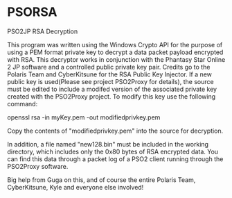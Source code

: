 # PSORSA
PSO2JP RSA Decryption

This program was written using the Windows Crypto API for the purpose of using a PEM 
format private key to decrypt a data packet payload encrypted with RSA. This decryptor 
works in conjunction with the Phantasy Star Online 2 JP software and a controlled 
public private key pair. Credits go to the Polaris Team and CyberKitsune for the RSA 
Public Key Injector. If a new public key is used(Please see project PSO2Proxy for 
details), the source must be edited to include a modifed version of the associated private key 
created with the PSO2Proxy project. To modify this key use the following command:

openssl rsa -in myKey.pem -out modifiedprivkey.pem

Copy the contents of "modifiedprivkey.pem" into the source for decryption.

In addition, a file named "new128.bin" must be included in the working directory, which 
includes only the 0x80 bytes of RSA encrypted data. You can find this data through 
a packet log of a PSO2 client running through the PSO2Proxy software.


Big help from Guga on this, and of course the entire Polaris Team, CyberKitsune, Kyle and everyone else involved!
